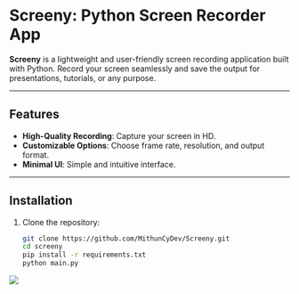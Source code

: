 # Screeny: Python Screen Recorder App

**Screeny** is a lightweight and user-friendly screen recording application built with Python. Record your screen seamlessly and save the output for presentations, tutorials, or any purpose.

---

## Features
- **High-Quality Recording**: Capture your screen in HD.
- **Customizable Options**: Choose frame rate, resolution, and output format.
- **Minimal UI**: Simple and intuitive interface.


---

## Installation

1. Clone the repository:
   ```bash
   git clone https://github.com/MithunCyDev/Screeny.git
   cd screeny
   pip install -r requirements.txt
   python main.py


<img src="/assets/icons/preview.png"/>
